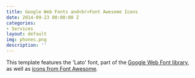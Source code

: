 ```yaml
---
title: Google Web Fonts and<br>Font Awesome Icons
date: 2014-09-23 00:00:00 Z
categories:
- Services
layout: default
img: phones.png
description: ''
---
```


This template features the 'Lato' font, part of the [Google Web Font library](http://www.google.com/fonts), as well as [icons from Font Awesome](http://fontawesome.io).